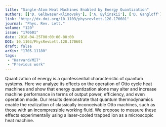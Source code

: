 ```yaml
---
title: "Single-Atom Heat Machines Enabled by Energy Quantization"
authors: [['D. Gelbwaser-Klimovsky'], ['A. Bylinskii'], ['D. Gangloff'], ['R. Islam', 'krislam'], ['A. Aspuru-Guzik'], ['V. Vuletic']]
link: "http://dx.doi.org/10.1103/physrevlett.120.170601"
journal: "Phys. Rev. Lett."
volume: "120"
issue: "170601"
date: 2018-04-25T00:00:00-00:00
DOI: 10.1103/PhysRevLett.120.170601
draft: false
arXiv: "1705.11180"
tags:
 - "Harvard/MIT"
 - "Previous work"
---
```



Quantization of energy is a quintessential characteristic of quantum systems.
Here we analyze its effects on the operation of Otto cycle heat machines and
show that energy quantization alone may alter and increase machine performance
in terms of output power, efficiency, and even operation mode. Our results
demonstrate that quantum thermodynamics enable the realization of classically
inconceivable Otto machines, such as those with an incompressible working
fluid. We propose to measure these effects experimentally using a laser-cooled
trapped ion as a microscopic heat machine.

